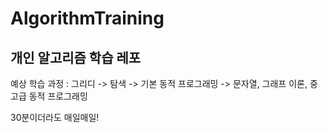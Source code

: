 # AlgorithmTraining

## 개인 알고리즘 학습 레포

예상 학습 과정 : 그리디 -> 탐색 -> 기본 동적 프로그래밍 -> 문자열, 그래프 이론, 중고급 동적 프로그래밍

30분이더라도 매일매일!
